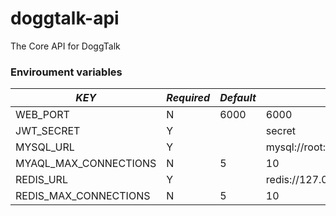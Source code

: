 # doggtalk-api
The Core API for DoggTalk

### Enviroument variables

| *KEY*                 | *Required* | *Default* | *Example*                                 |
|-----------------------|------------|-----------|-------------------------------------------|
| WEB_PORT              | N          | 6000      | 6000                                      |
| JWT_SECRET            | Y          |           | secret                                    |
| MYSQL_URL             | Y          |           | mysql://root:root@127.0.0.1:3306/doggtalk |
| MYAQL_MAX_CONNECTIONS | N          | 5         | 10                                        |
| REDIS_URL             | Y          |           | redis://127.0.0.1:6379/0                  |
| REDIS_MAX_CONNECTIONS | N          | 5         | 10                                        |
